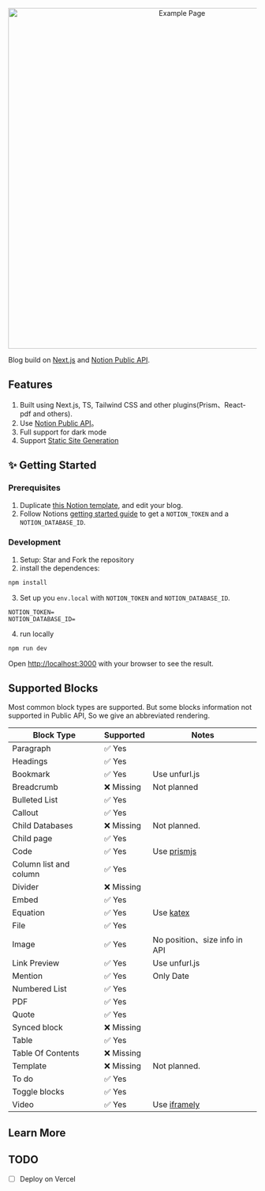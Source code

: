 
<p align="center">
  <img alt="Example Page" src="https://github.com/alex-guoba/next-blogger/assets/2872637/5d23c303-6031-47aa-beec-7aad56357337" width="689">
</p>

Blog build on [Next.js](https://nextjs.org/) and [Notion Public API](https://www.notion.so/).

## Features

1. Built using Next.js, TS, Tailwind CSS and other plugins(Prism、React-pdf and others).
2. Use [Notion Public API](https://developers.notion.com/)。
3. Full support for dark mode
4. Support [Static Site Generation](https://nextjs.org/docs/pages/building-your-application/rendering/static-site-generation)

## ✨ Getting Started

### Prerequisites

1. Duplicate [this Notion template](https://gelco.notion.site/910de43a0db24ebc9a34209ffab613a7?v=7f2614c5918f4a5bab3a6637b12a19f9&pvs=4), and edit your blog. 
2. Follow Notions [getting started guide](https://developers.notion.com/docs/getting-started) to get a `NOTION_TOKEN` and a `NOTION_DATABASE_ID`.

### Development
1. Setup: Star and Fork the repository
2. install the dependences:
```bash
npm install
```
3. Set up you `env.local` with `NOTION_TOKEN` and `NOTION_DATABASE_ID`.
```
NOTION_TOKEN=
NOTION_DATABASE_ID=
```
4. run locally 
```bash
npm run dev
```

Open [http://localhost:3000](http://localhost:3000) with your browser to see the result.


## Supported Blocks

Most common block types are supported. But some blocks information not supported in Public API, So we give an abbreviated rendering.

| Block Type             | Supported | Notes                                 |
|------------------------|-----------|---------------------------------------|
| Paragraph              | ✅ Yes     |                                       |
| Headings               | ✅ Yes     |                                       |
| Bookmark               | ✅ Yes     | Use unfurl.js                         |
| Breadcrumb             | ❌ Missing | Not planned                           |
| Bulleted List          | ✅ Yes     |                                       |
| Callout                | ✅ Yes     |                                       |
| Child Databases        | ❌ Missing | Not planned.                          |
| Child page             | ✅ Yes     |                                       |
| Code                   | ✅ Yes     | Use [prismjs](https://prismjs.com/)   |
| Column list and column | ✅ Yes     |                                       |
| Divider                | ❌ Missing |                                       |
| Embed                  | ✅ Yes     |                                       |
| Equation               | ✅ Yes     | Use [katex ](https://katex.org/)      |
| File                   | ✅ Yes     |                                       |
| Image                  | ✅ Yes     | No position、size info in API         |
| Link Preview           | ✅ Yes     | Use unfurl.js                         |
| Mention                | ✅ Yes     | Only Date                             |
| Numbered List          | ✅ Yes     |                                       |
| PDF                    | ✅ Yes     |                                       |
| Quote                  | ✅ Yes     |                                       |
| Synced block           | ❌ Missing |                                       |
| Table                  | ✅ Yes     |                                       |
| Table Of Contents      | ❌ Missing |                                       |
| Template               | ❌ Missing | Not planned.                          |
| To do                  | ✅ Yes     |                                       |
| Toggle blocks          | ✅ Yes     |                                       |
| Video                  | ✅ Yes     | Use [iframely](https://iframely.com/) |


## Learn More


## TODO
- [ ] Deploy on Vercel
